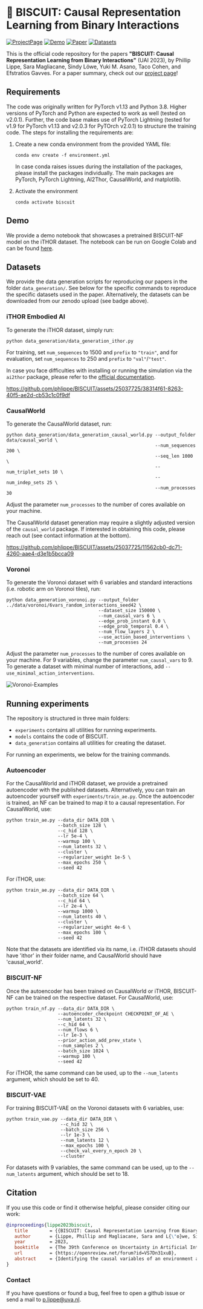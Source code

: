 # 🍪 BISCUIT: Causal Representation Learning from Binary Interactions

[![ProjectPage](https://img.shields.io/static/v1.svg?logo=html&label=Website&message=Project%20Page&color=red)](https://phlippe.github.io/BISCUIT/)
[![Demo](https://colab.research.google.com/assets/colab-badge.svg?label=Demo)](https://colab.research.google.com/github/phlippe/BISCUIT/blob/main/demo.ipynb)
[![Paper](https://img.shields.io/static/v1.svg?logo=arxiv&label=Paper&message=Open%20Paper&color=green)](https://proceedings.mlr.press/v216/lippe23a/lippe23a.pdf)
[![Datasets](https://img.shields.io/static/v1.svg?logo=zenodo&label=Zenodo&message=Download%20Datasets&color=blue)](https://zenodo.org/record/8027138)   

This is the official code repository for the papers **"BISCUIT: Causal Representation Learning from Binary Interactions"** (UAI 2023), by Phillip Lippe, Sara Magliacane, Sindy Löwe, Yuki M. Asano, Taco Cohen, and Efstratios Gavves. For a paper summary, check out our [project page](https://phlippe.github.io/BISCUIT/)!

## Requirements

The code was originally written for PyTorch v1.13 and Python 3.8. Higher versions of PyTorch and Python are expected to work as well (tested on v2.0.1).
Further, the code base makes use of PyTorch Lightning (tested for v1.9 for PyTorch v1.13 and v2.0.3 for PyTOrch v2.0.1) to structure the training code.
The steps for installing the requirements are:

1. Create a new conda environment from the provided YAML file:
   ```setup
   conda env create -f environment.yml
   ```
   In case conda raises issues during the installation of the packages, please install the packages individually. The main packages are PyTorch, PyTorch Lightning, AI2Thor, CausalWorld, and matplotlib.
   
2. Activate the environment
   ```setup
   conda activate biscuit
   ```

## Demo

We provide a demo notebook that showcases a pretrained BISCUIT-NF model on the iTHOR dataset. The notebook can be run on Google Colab and can be found [here](https://colab.research.google.com/github/phlippe/BISCUIT/blob/main/demo.ipynb).

## Datasets

We provide the data generation scripts for reproducing our papers in the folder `data_generation/`. See below for the specific commands to reproduce the specific datasets used in the paper. Alternatively, the datasets can be downloaded from our zenodo upload (see badge above).

### iTHOR Embodied AI

To generate the iTHOR dataset, simply run:
```
python data_generation/data_generation_ithor.py
```
For training, set `num_sequences` to 1500 and `prefix` to `"train"`, and for evaluation, set `num_sequences` to 250 and `prefix` to `"val"`/`"test"`.

In case you face difficulties with installing or running the simulation via the `ai2thor` package, please refer to the [official documentation](https://ai2thor.allenai.org/ithor/documentation/). 

https://github.com/phlippe/BISCUIT/assets/25037725/38314f61-8263-40f5-ae2d-cb53c1c0f9df

### CausalWorld

To generate the CausalWorld dataset, run:
```
python data_generation/data_generation_causal_world.py --output_folder data/causal_world \
                                                       --num_sequences 200 \
                                                       --seq_len 1000 \
                                                       --num_triplet_sets 10 \
                                                       --num_indep_sets 25 \
                                                       --num_processes 30
```
Adjust the parameter `num_processes` to the number of cores available on your machine. 

The CausalWorld dataset generation may require a slightly adjusted version of the `causal_world` package. If interested in obtaining this code, please reach out (see contact information at the bottom). 

https://github.com/phlippe/BISCUIT/assets/25037725/11562cb0-dc71-4260-aae4-d3e1b5bcca09

### Voronoi

To generate the Voronoi dataset with 6 variables and standard interactions (i.e. robotic arm on Voronoi tiles), run:
```
python data_generation_voronoi.py --output_folder ../data/voronoi/6vars_random_interactions_seed42 \
                                  --dataset_size 150000 \
                                  --num_causal_vars 6 \
                                  --edge_prob_instant 0.0 \
                                  --edge_prob_temporal 0.4 \
                                  --num_flow_layers 2 \
                                  --use_action_based_interventions \
                                  --num_processes 24
```
Adjust the parameter `num_processes` to the number of cores available on your machine.
For 9 variables, change the parameter `num_causal_vars` to 9. 
To generate a dataset with minimal number of interactions, add `--use_minimal_action_interventions`.

![Voronoi-Examples](https://github.com/phlippe/BISCUIT/assets/25037725/80a1cc64-42f7-4cf7-9447-b5fb4b4359f2)


## Running experiments

The repository is structured in three main folders:

* `experiments` contains all utilities for running experiments.
* `models` contains the code of BISCUIT.
* `data_generation` contains all utilities for creating the dataset.

For running an experiments, we below for the training commands.

### Autoencoder

For the CausalWorld and iTHOR dataset, we provide a pretrained autoencoder with the published datasets. Alternatively, you can train an autoencoder yourself with `experiments/train_ae.py`. Once the autoencoder is trained, an NF can be trained to map it to a causal representation. For CausalWorld, use:
```
python train_ae.py --data_dir DATA_DIR \
                   --batch_size 128 \
                   --c_hid 128 \
                   --lr 5e-4 \
                   --warmup 100 \
                   --num_latents 32 \
                   --cluster \
                   --regularizer_weight 1e-5 \
                   --max_epochs 250 \
                   --seed 42
```
For iTHOR, use:
```
python train_ae.py --data_dir DATA_DIR \
                   --batch_size 64 \
                   --c_hid 64 \
                   --lr 2e-4 \
                   --warmup 1000 \
                   --num_latents 40 \
                   --cluster \
                   --regularizer_weight 4e-6 \
                   --max_epochs 100 \
                   --seed 42

```
Note that the datasets are identified via its name, i.e. iTHOR datasets should have 'ithor' in their folder name, and CausalWorld should have 'causal_world'.

### BISCUIT-NF

Once the autoencoder has been trained on CausalWorld or iTHOR, BISCUIT-NF can be trained on the respective dataset. For CausalWorld, use:
```
python train_nf.py --data_dir DATA_DIR \
                   --autoencoder_checkpoint CHECKPOINT_OF_AE \
                   --num_latents 32 \
                   --c_hid 64 \
                   --num_flows 6 \
                   --lr 1e-3 \
                   --prior_action_add_prev_state \
                   --num_samples 2 \
                   --batch_size 1024 \
                   --warmup 100 \
                   --seed 42
```
For iTHOR, the same command can be used, up to the `--num_latents` argument, which should be set to 40.

### BISCUIT-VAE

For training BISCUIT-VAE on the Voronoi datasets with 6 variables, use:
```
python train_vae.py --data_dir DATA_DIR \
                    --c_hid 32 \
                    --batch_size 256 \
                    --lr 1e-3 \
                    --num_latents 12 \
                    --max_epochs 100 \
                    --check_val_every_n_epoch 20 \
                    --cluster
```
For datasets with 9 variables, the same command can be used, up to the `--num_latents` argument, which should be set to 18.

## Citation

If you use this code or find it otherwise helpful, please consider citing our work:
```bibtex
@inproceedings{lippe2023biscuit,
   title        = {{BISCUIT: Causal Representation Learning from Binary Interactions}},
   author       = {Lippe, Phillip and Magliacane, Sara and L{\"o}we, Sindy and Asano, Yuki M and Cohen, Taco and Gavves, Efstratios},
   year         = 2023,
   booktitle    = {The 39th Conference on Uncertainty in Artificial Intelligence},
   url          = {https://openreview.net/forum?id=VS7Dn31xuB},
   abstract     = {Identifying the causal variables of an environment and how to intervene on them is of core value in applications such as robotics and embodied AI. While an agent can commonly interact with the environment and may implicitly perturb the behavior of some of these causal variables, often the targets it affects remain unknown. In this paper, we show that causal variables can still be identified for many common setups, e.g., additive Gaussian noise models, if the agent's interactions with a causal variable can be described by an unknown binary variable. This happens when each causal variable has two different mechanisms, e.g., an observational and an interventional one. Using this identifiability result, we propose BISCUIT, a method for simultaneously learning causal variables and their corresponding binary interaction variables. On three robotic-inspired datasets, BISCUIT accurately identifies causal variables and can even be scaled to complex, realistic environments for embodied AI.}
}
```

### Contact

If you have questions or found a bug, feel free to open a github issue or send a mail to p.lippe@uva.nl. 
